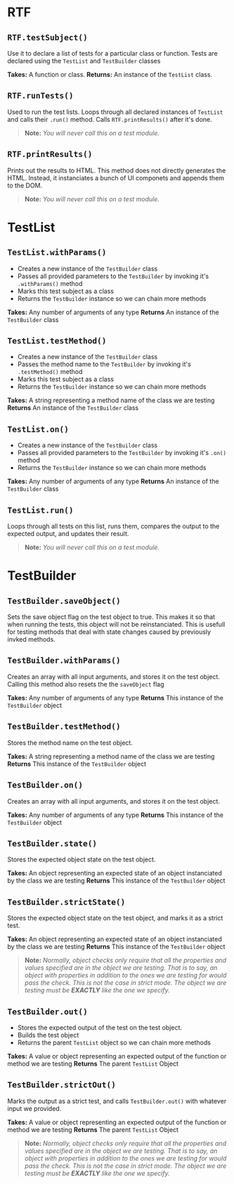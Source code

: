 # RTF
## `RTF.testSubject()`
Use it to declare a list of tests for a particular class or function.
Tests are declared using the `TestList` and `TestBuilder` classes

**Takes:** A function or class.
**Returns:** An instance of the `TestList` class.

## `RTF.runTests()`
Used to run the test lists.
Loops through all declared instances of `TestList` and calls their `.run()` method.
Calls `RTF.printResults()` after it's done.

> **Note:** *You will never call this on a test module.*

## `RTF.printResults()`
Prints out the results to HTML. This method does not directly generates the HTML. 
Instead, it instanciates a bunch of UI componets and appends them to the DOM.

> **Note:** *You will never call this on a test module.*

# TestList
## `TestList.withParams()`
- Creates a new instance of the `TestBuilder` class
- Passes all provided parameters to the `TestBuilder` by invoking it's `.withParams()` method 
- Marks this test subject as a class
- Returns the `TestBuilder` instance so we can chain more methods

**Takes:** Any number of arguments of any type
**Returns** An instance of the `TestBuilder` class

## `TestList.testMethod()`
- Creates a new instance of the `TestBuilder` class
- Passes the method name to the `TestBuilder` by invoking it's `.testMethod()` method 
- Marks this test subject as a class
- Returns the `TestBuilder` instance so we can chain more methods

**Takes:** A string representing a method name of the class we are testing
**Returns** An instance of the `TestBuilder` class

## `TestList.on()`
- Creates a new instance of the `TestBuilder` class
- Passes all provided parameters to the `TestBuilder` by invoking it's `.on()` method 
- Returns the `TestBuilder` instance so we can chain more methods

**Takes:** Any number of arguments of any type
**Returns** An instance of the `TestBuilder` class

## `TestList.run()`
Loops through all tests on this list, runs them, compares the output to the expected output, and updates their result.

> **Note:** *You will never call this on a test module.*

# TestBuilder
## `TestBuilder.saveObject()`
Sets the save object flag on the test object to true. This makes it so that when running the tests, this object will not be reinstanciated. This is usefull for testing methods that deal with state changes caused by previously invked methods.

## `TestBuilder.withParams()`
Creates an array with all input arguments, and stores it on the test object. Calling this method also resets the the `saveObject` flag

**Takes:** Any number of arguments of any type
**Returns** This instance of the `TestBuilder` object

## `TestBuilder.testMethod()`
Stores the method name on the test object.

**Takes:** A string representing a method name of the class we are testing
**Returns** This instance of the `TestBuilder` object

## `TestBuilder.on()`
Creates an array with all input arguments, and stores it on the test object.

**Takes:** Any number of arguments of any type
**Returns** This instance of the `TestBuilder` object

## `TestBuilder.state()`
Stores the expected object state on the test object.

**Takes:** An object representing an expected state of an object instanciated by the class we are testing
**Returns** This instance of the `TestBuilder` object

## `TestBuilder.strictState()`
Stores the expected object state on the test object, and marks it as a strict test.

**Takes:** An object representing an expected state of an object instanciated by the class we are testing
**Returns** This instance of the `TestBuilder` object

> **Note:** *Normally, object checks only require that all the properties and values specified are in the object we are testing. That is to say, an object with properties in addition to the ones we are testing for would pass the check. This is not the case in strict mode. The object we are testing must be **EXACTLY** like the one we specify.*

## `TestBuilder.out()`
- Stores the expected output of the test on the test object. 
- Builds the test object
- Returns the parent `TestList` object so we can chain more methods

**Takes:** A value or object representing an expected output of the function or method we are testing
**Returns** The parent `TestList` Object

## `TestBuilder.strictOut()`
Marks the output as a strict test, and calls `TestBuilder.out()` with whatever input we provided.

**Takes:** A value or object representing an expected output of the function or method we are testing
**Returns** The parent `TestList` Object

> **Note:** *Normally, object checks only require that all the properties and values specified are in the object we are testing. That is to say, an object with properties in addition to the ones we are testing for would pass the check. This is not the case in strict mode. The object we are testing must be **EXACTLY** like the one we specify.*
